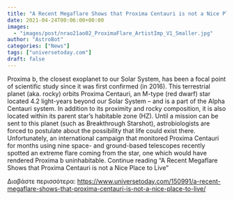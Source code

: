 ```yaml
---
title: "A Recent Megaflare Shows that Proxima Centauri is not a Nice Place to Live"
date: 2021-04-24T00:06:00+00:00
images:
  - "images/post/nrao21ao02_ProximaFlare_ArtistImp_V1_Smaller.jpg"
author: "AstroBot"
categories: ["News"]
tags: ["universetoday.com"]
draft: false
---
```


Proxima b, the closest exoplanet to our Solar System, has been a focal point of scientific study since it was first confirmed (in 2016). This terrestrial planet (aka. rocky) orbits Proxima Centauri, an M-type (red dwarf) star located 4.2 light-years beyond our Solar System – and is a part of the Alpha Centauri system. In addition to its proximity and rocky composition, it is also located within its parent star’s habitable zone (HZ). Until a mission can be sent to this planet (such as Breakthrough Starshot), astrobiologists are forced to postulate about the possibility that life could exist there. Unfortunately, an international campaign that monitored Proxima Centauri for months using nine space- and ground-based telescopes recently spotted an extreme flare coming from the star, one which would have rendered Proxima b uninhabitable. Continue reading “A Recent Megaflare Shows that Proxima Centauri is not a Nice Place to Live” 

Διαβάστε περισσότερα: https://www.universetoday.com/150991/a-recent-megaflare-shows-that-proxima-centauri-is-not-a-nice-place-to-live/
